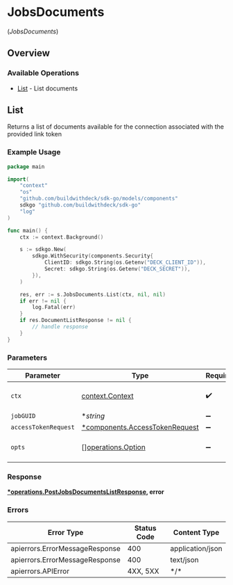 # JobsDocuments
(*JobsDocuments*)

## Overview

### Available Operations

* [List](#list) - List documents

## List

Returns a list of documents available for the connection associated with the provided link token

### Example Usage

```go
package main

import(
	"context"
	"os"
	"github.com/buildwithdeck/sdk-go/models/components"
	sdkgo "github.com/buildwithdeck/sdk-go"
	"log"
)

func main() {
    ctx := context.Background()

    s := sdkgo.New(
        sdkgo.WithSecurity(components.Security{
            ClientID: sdkgo.String(os.Getenv("DECK_CLIENT_ID")),
            Secret: sdkgo.String(os.Getenv("DECK_SECRET")),
        }),
    )

    res, err := s.JobsDocuments.List(ctx, nil, nil)
    if err != nil {
        log.Fatal(err)
    }
    if res.DocumentListResponse != nil {
        // handle response
    }
}
```

### Parameters

| Parameter                                                                       | Type                                                                            | Required                                                                        | Description                                                                     |
| ------------------------------------------------------------------------------- | ------------------------------------------------------------------------------- | ------------------------------------------------------------------------------- | ------------------------------------------------------------------------------- |
| `ctx`                                                                           | [context.Context](https://pkg.go.dev/context#Context)                           | :heavy_check_mark:                                                              | The context to use for the request.                                             |
| `jobGUID`                                                                       | **string*                                                                       | :heavy_minus_sign:                                                              | N/A                                                                             |
| `accessTokenRequest`                                                            | [*components.AccessTokenRequest](../../models/components/accesstokenrequest.md) | :heavy_minus_sign:                                                              | N/A                                                                             |
| `opts`                                                                          | [][operations.Option](../../models/operations/option.md)                        | :heavy_minus_sign:                                                              | The options for this request.                                                   |

### Response

**[*operations.PostJobsDocumentsListResponse](../../models/operations/postjobsdocumentslistresponse.md), error**

### Errors

| Error Type                     | Status Code                    | Content Type                   |
| ------------------------------ | ------------------------------ | ------------------------------ |
| apierrors.ErrorMessageResponse | 400                            | application/json               |
| apierrors.ErrorMessageResponse | 400                            | text/json                      |
| apierrors.APIError             | 4XX, 5XX                       | \*/\*                          |
